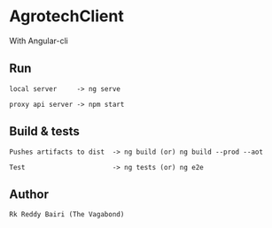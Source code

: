 # AgrotechClient

With Angular-cli

 ## Run

    local server     -> ng serve

    proxy api server -> npm start

 ## Build & tests

    Pushes artifacts to dist  -> ng build (or) ng build --prod --aot

    Test                      -> ng tests (or) ng e2e

 ## Author

    Rk Reddy Bairi (The Vagabond)